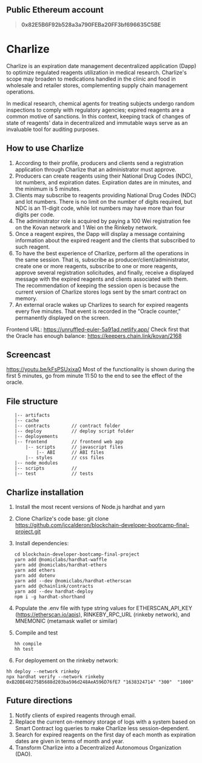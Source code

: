 ## Public Ethereum account

> **0x82E5B6F92b528a3a790FEBa20FF3bf696635C5BE**

# Charlize

Charlize is an expiration date management decentralized application (Dapp) to optimize regulated reagents utilization in medical research. Charlize's scope may broaden to medications handled in the clinic and food in wholesale and retailer stores, complementing supply chain management operations.

In medical research, chemical agents for treating subjects undergo random inspections to comply with regulatory agencies; expired reagents are a common motive of sanctions. In this context, keeping track of changes of state of reagents' data in decentralized and immutable ways serve as an invaluable tool for auditing purposes.

## How to use Charlize

1. According to their profile, producers and clients send a registration application through Charlize that an administrator must approve.
2. Producers can create reagents using their National Drug Codes (NDC), lot numbers, and expiration dates. Expiration dates are in minutes, and the minimum is 5 minutes.
3. Clients may subscribe to reagents providing National Drug Codes (NDC) and lot numbers. There is no limit on the number of digits required, but NDC is an 11-digit code, while lot numbers may have more than four digits per code.
4. The administrator role is acquired by paying a 100 Wei registration fee on the Kovan network and 1 Wei on the Rinkeby network.
5. Once a reagent expires, the Dapp will display a message containing information about the expired reagent and the clients that subscribed to such reagent.
6. To have the best experience of Charlize, perform all the operations in the same session. That is, subscribe as producer/client/administrator, create one or more reagents, subscribe to one or more reagents, approve several registration solicitudes, and finally, receive a displayed message with the expired reagents and clients associated with them. The recommendation of keeping the session open is because the current version of Charlize stores logs sent by the smart contract on memory.
7. An external oracle wakes up Charlizes to search for expired reagents every five minutes. That event is recorded in the "Oracle counter," permanently displayed on the screen.

Frontend URL: https://unruffled-euler-5a91ad.netlify.app/
Check first that the Oracle has enough balance: https://keepers.chain.link/kovan/2168

## Screencast

https://youtu.be/kFsPSUxixa0
Most of the functionality is shown during the first 5 minutes, go from minute 11:50 to the end to see the effect of the oracle.

## File structure

```
   |-- artifacts
   |-- cache
   |-- contracts        // contract folder
   |-- deploy           // deploy script folder
   |-- deployements
   |-- frontend         // frontend web app
       |-- scripts      // javascript files
           |-- ABI      // ABI files
       |-- styles       // css files
   |-- node_modules
   |-- scripts          //
   |-- test             // tests

```

## Charlize installation

1. Install the most recent versions of Node.js hardhat and yarn

2. Clone Charlize's code base:
   git clone https://github.com/jccalderon/blockchain-developer-bootcamp-final-project.git

3. Install dependencies:

```
   cd blockchain-developer-bootcamp-final-project
   yarn add @nomiclabs/hardhat-waffle
   yarn add @nomiclabs/hardhat-ethers
   yarn add ethers
   yarn add dotenv
   yarn add --dev @nomiclabs/hardhat-etherscan
   yarn add @chainlink/contracts
   yarn add --dev hardhat-deploy
   npm i -g hardhat-shorthand
```

4. Populate the .env file with type string values for ETHERSCAN_API_KEY (https://etherscan.io/apis), RINKEBY_RPC_URL (rinkeby network), and MNEMONIC (metamask wallet or similar)

5. Compile and test

```
   hh compile
   hh test
```

6. For deployement on the rinkeby network:

```
hh deploy --network rinkeby
npx hardhat verify --network rinkeby 0xB2DBE40275B5688d203ba596d248AeA596D76fE7 "1638324714" "300"  "1000"
```

## Future directions

1. Notify clients of expired reagents through email.
2. Replace the current on-memory storage of logs with a system based on Smart Contract log queries to make Charlize less session-dependent.
3. Search for expired reagents on the first day of each month as expiration dates are given in terms of month and year.
4. Transform Charlize into a Decentralized Autonomous Organization (DAO).
